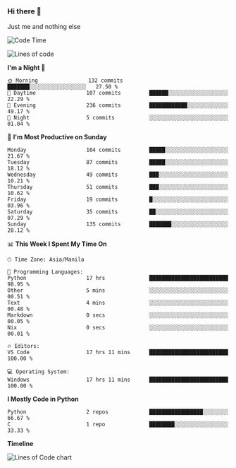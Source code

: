 ### Hi there 👋

Just me and nothing else


<!--START_SECTION:waka-->
![Code Time](http://img.shields.io/badge/Code%20Time-78%20hrs%2047%20mins-blue)

![Lines of code](https://img.shields.io/badge/From%20Hello%20World%20I%27ve%20Written-905.9%20thousand%20lines%20of%20code-blue)

**I'm a Night 🦉** 

```text
🌞 Morning                132 commits         ███████░░░░░░░░░░░░░░░░░░   27.50 % 
🌆 Daytime                107 commits         ██████░░░░░░░░░░░░░░░░░░░   22.29 % 
🌃 Evening                236 commits         ████████████░░░░░░░░░░░░░   49.17 % 
🌙 Night                  5 commits           ░░░░░░░░░░░░░░░░░░░░░░░░░   01.04 % 
```
📅 **I'm Most Productive on Sunday** 

```text
Monday                   104 commits         █████░░░░░░░░░░░░░░░░░░░░   21.67 % 
Tuesday                  87 commits          █████░░░░░░░░░░░░░░░░░░░░   18.12 % 
Wednesday                49 commits          ███░░░░░░░░░░░░░░░░░░░░░░   10.21 % 
Thursday                 51 commits          ███░░░░░░░░░░░░░░░░░░░░░░   10.62 % 
Friday                   19 commits          █░░░░░░░░░░░░░░░░░░░░░░░░   03.96 % 
Saturday                 35 commits          ██░░░░░░░░░░░░░░░░░░░░░░░   07.29 % 
Sunday                   135 commits         ███████░░░░░░░░░░░░░░░░░░   28.12 % 
```


📊 **This Week I Spent My Time On** 

```text
🕑︎ Time Zone: Asia/Manila

💬 Programming Languages: 
Python                   17 hrs              █████████████████████████   98.95 % 
Other                    5 mins              ░░░░░░░░░░░░░░░░░░░░░░░░░   00.51 % 
Text                     4 mins              ░░░░░░░░░░░░░░░░░░░░░░░░░   00.48 % 
Markdown                 0 secs              ░░░░░░░░░░░░░░░░░░░░░░░░░   00.05 % 
Nix                      0 secs              ░░░░░░░░░░░░░░░░░░░░░░░░░   00.01 % 

🔥 Editors: 
VS Code                  17 hrs 11 mins      █████████████████████████   100.00 % 

💻 Operating System: 
Windows                  17 hrs 11 mins      █████████████████████████   100.00 % 
```

**I Mostly Code in Python** 

```text
Python                   2 repos             █████████████████░░░░░░░░   66.67 % 
C                        1 repo              ████████░░░░░░░░░░░░░░░░░   33.33 % 
```



**Timeline**

![Lines of Code chart](https://raw.githubusercontent.com/mauring55/mauring55/main/assets/bar_graph.png)


<!--END_SECTION:waka-->
